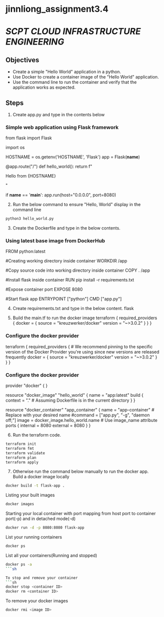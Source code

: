 # jinnliong_assignment3.4
# _SCPT CLOUD INFRASTRUCTURE ENGINEERING_
## Objectives
- Create a simple "Hello World" application in a python.
- Use Docker to create a container image of the "Hello World" application.
- Use the command line to run the container and verify that the application works as expected.

## Steps
1. Create app.py and type in the contents below
### Simple web application using Flask framework
from flask import Flask

import os

HOSTNAME = os.getenv('HOSTNAME', 'Flask')
app = Flask(__name__)

@app.route("/")
def hello_world():
    return f"<p>Hello from {HOSTNAME}</p>"

if __name__ == '__main__':
    app.run(host="0.0.0.0", port=8080)

2. Run the below command to ensure "Hello, World" display in the command line
```sh
python3 hello_world.py
```

3. Create the Dockerfile and type in the below contents.
### Using latest base image  from DockerHub
FROM python:latest

#Creating working directory inside container
WORKDIR /app

#Copy source code into working directory inside container
COPY . /app

#Install flask inside container
RUN pip install -r requirements.txt

#Expose container port
EXPOSE 8080

#Start flask app
ENTRYPOINT ["python"]
CMD ["app.py"]

4. Create requirements.txt and type in the below content.
flask

5. Build the main.tf to run the docker image
terraform {
  required_providers {
       docker = {
      source  = "kreuzwerker/docker"
      version = "~>3.0.2"
    }
  }
}

### Configure the docker provider
terraform {
  required_providers {
    # We recommend pinning to the specific version of the Docker Provider you're using since new versions are released frequently
        docker = {
      source  = "kreuzwerker/docker"
      version = "~>3.0.2"
    }
  }
}

### Configure the docker provider
provider "docker" {
}

resource "docker_image" "hello_world" {
  name = "app:latest"
  build {
    context = "." # Assuming Dockerfile is in the current directory
  }
}

resource "docker_container" "app_container" {
  name    = "app-container" # Replace with your desired name
  #command = ["app.py", "-g", "daemon off;"]
  image   = docker_image.hello_world.name # Use image_name attribute
  ports {
    internal = 8080
    external = 8080
  }
}

6. Run the terraform code.
```sh
terraform init
terraform fmt
terraform validate
terraform plan
terraform apply
```

7. Otherwise run the command below manually to run the docker app.
Build a docker image locally 
```sh
docker build -t flask-app .
```

Listing your built images 
```sh
docker images
```

Starting your local container with port mapping from host port to container port(-p) and in detached mode(-d)
```sh
docker run -d -p 8080:8080 flask-app
```

List your running containers
```sh
docker ps
```

List all your containers(Running and stopped)
```sh
docker ps -a
```sh

To stop and remove your container
```sh
docker stop <container ID>
docker rm <container ID>
```

To remove your docker images
```sh
docker rmi <image ID>
```